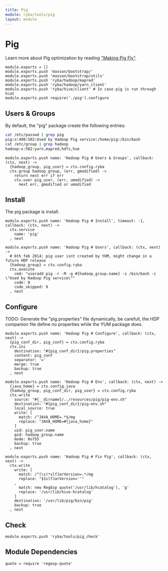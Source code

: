 ```yaml
---
title: Pig
module: ryba/tools/pig
layout: module
---
```


# Pig

Learn more about Pig optimization by reading ["Making Pig Fly"][fly].

    module.exports = []
    module.exports.push 'masson/bootstrap/'
    module.exports.push 'masson/bootstrap/utils'
    module.exports.push 'ryba/hadoop/mapred'
    module.exports.push 'ryba/hadoop/yarn_client'
    module.exports.push 'ryba/hive/client' # In case pig is run through hcat
    module.exports.push require('./pig').configure

## Users & Groups

By default, the "pig" package create the following entries:

```bash
cat /etc/passwd | grep pig
pig:x:490:502:Used by Hadoop Pig service:/home/pig:/bin/bash
cat /etc/group | grep hadoop
hadoop:x:502:yarn,mapred,hdfs,hue
```

    module.exports.push name: 'Hadoop Pig # Users & Groups', callback: (ctx, next) ->
      {hadoop_group, pig_user} = ctx.config.ryba
      ctx.group hadoop_group, (err, gmodified) ->
        return next err if err
        ctx.user pig_user, (err, umodified) ->
          next err, gmodified or umodified

## Install

The pig package is install.

    module.exports.push name: 'Hadoop Pig # Install', timeout: -1, callback: (ctx, next) ->
      ctx.service
        name: 'pig'
      , next

    module.exports.push name: 'Hadoop Pig # Users', callback: (ctx, next) ->
      # 6th feb 2014: pig user isnt created by YUM, might change in a future HDP release
      {hadoop_group} = ctx.config.ryba
      ctx.execute
        cmd: "useradd pig -r -M -g #{hadoop_group.name} -s /bin/bash -c \"Used by Hadoop Pig service\""
        code: 0
        code_skipped: 9
      , next

## Configure

TODO: Generate the "pig.properties" file dynamically, be carefull, the HDP
companion file define no properties while the YUM package does.

    module.exports.push name: 'Hadoop Pig # Configure', callback: (ctx, next) ->
      {pig_conf_dir, pig_conf} = ctx.config.ryba
      ctx.ini
        destination: "#{pig_conf_dir}/pig.properties"
        content: pig_conf
        separator: '='
        merge: true
        backup: true
      , next

    module.exports.push name: 'Hadoop Pig # Env', callback: (ctx, next) ->
      {java_home} = ctx.config.java
      {hadoop_group, pig_conf_dir, pig_user} = ctx.config.ryba
      ctx.write
        source: "#{__dirname}/../resources/pig/pig-env.sh"
        destination: "#{pig_conf_dir}/pig-env.sh"
        local_source: true
        write: [
          match: /^JAVA_HOME=.*$/mg
          replace: "JAVA_HOME=#{java_home}"
        ]
        uid: pig_user.name
        gid: hadoop_group.name
        mode: 0o755
        backup: true
      , next

    module.exports.push name: 'Hadoop Pig # Fix Pig', callback: (ctx, next) ->
      ctx.write
        write: [
          match: /^(\s)*slfJarVersion=.*/mg
          replace: "$1slfJarVersion=''"
        ,
          match: new RegExp quote('/usr/lib/hcatalog'), 'g'
          replace: '/usr/lib/hive-hcatalog'
        ]
        destination: '/usr/lib/pig/bin/pig'
        backup: true
      , next

## Check

    module.exports.push 'ryba/tools/pig_check'

## Module Dependencies

    quote = require 'regexp-quote'

[fly]: http://chimera.labs.oreilly.com/books/1234000001811/ch08.html


